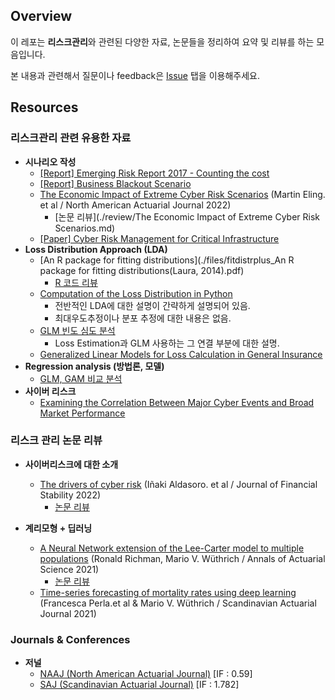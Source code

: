 ## Overview

이 레포는 **리스크관리**와 관련된 다양한 자료, 논문들을 정리하여 요약 및 리뷰를 하는 모음입니다.

본 내용과 관련해서 질문이나 feedback은 [Issue](https://github.com/keywoongbae/all-about-risk-management/issues) 탭을 이용해주세요.

## Resources

### 리스크관리 관련 유용한 자료

- **시나리오 작성**
  - [[Report] Emerging Risk Report 2017 - Counting the cost](./files/emerging_risk_report_2017.pdf)
  - [[Report] Business Blackout Scenario](./files/business_blackout_scenario.pdf)
  - [The Economic Impact of Extreme Cyber Risk Scenarios](./files/the_economic_impact_of_extreme_cyber_risk_scenarios.pdf) (Martin Eling. et al / North American Actuarial Journal 2022)
    - [논문 리뷰](./review/The Economic Impact of Extreme Cyber Risk Scenarios.md)
  - [[Paper] Cyber Risk Management for Critical Infrastructure](./files/cyber_risk_management_for_critical_infrastructure.pdf)
- **Loss Distribution Approach (LDA)**
  - [An R package for fitting distributions](./files/fitdistrplus_An R package for fitting distributions(Laura, 2014).pdf)
    - [R 코드 리뷰](https://github.com/keywoongbae/all-about-risk-management/blob/main/code/R%20package%20for%20fitting%20distributions.r)
  - [Computation of the Loss Distribution in Python](https://quantatrisk.com/2016/06/05/loss-distribution-operational-risk/)
    - 전반적인 LDA에 대한 설명이 간략하게 설명되어 있음.
    - 최대우도추정이나 분포 추정에 대한 내용은 없음.
  - [GLM 빈도 심도 분석](https://www.kiri.or.kr/pdf/%EC%97%B0%EA%B5%AC%EC%9E%90%EB%A3%8C/%EC%97%B0%EA%B5%AC%EB%B3%B4%EA%B3%A0%EC%84%9C/nre2018-16_02.pdf)
    - Loss Estimation과 GLM 사용하는 그 연결 부분에 대한 설명.
  - [Generalized Linear Models for Loss Calculation in General Insurance](./files/GLM_for_loss_calculation_in_GI.pdf)
- **Regression analysis (방법론, 모델)**
  - [GLM, GAM 비교 분석](https://christophm.github.io/interpretable-ml-book/extend-lm.html)
- **사이버 리스크**
  - [Examining the Correlation Between Major Cyber Events and Broad Market Performance](./files/Sep-2023-Cyber-Report-ILS-Publish.pdf)

### 리스크 관리 논문 리뷰

- **사이버리스크에 대한 소개**
  - [The drivers of cyber risk](./files/Aldasoro_JFS_2022.pdf) (Iñaki Aldasoro. et al / Journal of Financial Stability 2022)
    - [논문 리뷰](./review/the_drivers_of_cyber_risk.md) 

- **계리모형 + 딥러닝**
  - [A Neural Network extension of the Lee-Carter model to multiple populations](./files/Richman_and_Wuthrich_AAS_2021.pdf) (Ronald Richman, Mario V. Wüthrich / Annals of Actuarial Science 2021)
    - [논문 리뷰](https://newindow.tistory.com/319)
  - [Time-series forecasting of mortality rates using deep learning](./files/Perla_et_al_SAJ_2021.pdf) (Francesca Perla.et al & Mario V. Wüthrich / Scandinavian Actuarial Journal 2021)

### Journals & Conferences

- **저널**
  - [NAAJ (North American Actuarial Journal)](https://www.tandfonline.com/toc/uaaj20/current) [IF : 0.59]
  - [SAJ (Scandinavian Actuarial Journal)](https://www.tandfonline.com/toc/sact20/current) [IF : 1.782]

